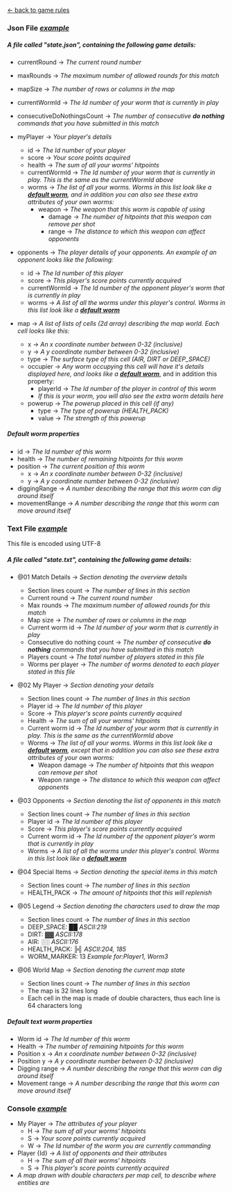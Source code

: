 [← back to game rules](game-rules.md "The readme file that explain the game rules")

### Json File [*example*](assets/example-state/state.json "An example of the JSON state file")

##### A file called "state.json", containing the following game details:
* currentRound → *The current round number*
* maxRounds → *The maximum number of allowed rounds for this match*
* mapSize → *The number of rows or columns in the map*
* currentWormId → *The Id number of your worm that is currently in play*
* consecutiveDoNothingsCount → *The number of consecutive **do nothing** commands that you have submitted in this match*
* myPlayer → *Your player's details*
  * id → *The Id number of your player* 
  * score → *Your score points acquired*
  * health → *The sum of all your worms' hitpoints*
  * currentWormId  → *The Id number of your worm that is currently in play. This is the same as the currentWormId above*
  * worms → *The list of all your worms. Worms in this list look like a **[default worm](#default-worm-properties)**, and in addition you can also see these extra attributes of your own worms:*
    * weapon → *The weapon that this worm is capable of using*
      * damage → *The number of hitpoints that this weapon can remove per shot*
      * range → *The distance to which this weapon can affect opponents*
      
      
* opponents → *The player details of your opponents. An example of an opponent looks like the following:*
  * id → *The Id number of this player*
  * score → *This player's score points currently acquired*
  * currentWormId  → *The Id number of the opponent player's worm that is currently in play*
  * worms → *A list of all the worms under this player's control. Worms in this list look like a **[default worm](#default-worm-properties)***
  
   
* map → *A list of lists of cells (2d array) describing the map world. Each cell looks like this:*
  * x → *An x coordinate number between 0-32 (inclusive)*
  * y → *A y coordinate number between 0-32 (inclusive)*
  * type → *The surface type of this cell (AIR, DIRT or DEEP_SPACE)*
  * occupier → *Any worm occupying this cell will have it's details displayed here, and looks like a **[default worm](#default-worm-properties)***, and in addition this property:
    * playerId → *The Id number of the player in control of this worm* 
    * *If this is your worm, you will also see the extra worm details here*
  * powerup → *The powerup placed in this cell (if any)*
    * type → *The type of powerup (HEALTH_PACK)*
    * value → *The strength of this powerup*

##### Default worm properties 
* id → *The Id number of this worm*
* health → *The number of remaining hitpoints for this worm*
* position → *The current position of this worm*
  * x → *An x coordinate number between 0-32 (inclusive)*
  * y → *A y coordinate number between 0-32 (inclusive)*
* diggingRange → *A number describing the range that this worm can dig around itself*
* movementRange → *A number describing the range that this worm can move around itself*
 
### Text File [*example*](assets/example-state/state.txt "An example of the Text state file")

This file is encoded using UTF-8

##### A file called "state.txt", containing the following game details:
* @&#8203;01 Match Details → *Section denoting the overview details*
  * Section lines count → *The number of lines in this section*
  * Current round → *The current round number*
  * Max rounds → *The maximum number of allowed rounds for this match*
  * Map size → *The number of rows or columns in the map*
  * Current worm id → *The Id number of your worm that is currently in play*
  * Consecutive do nothing count → *The number of consecutive **do nothing** commands that you have submitted in this match*
  * Players count → *The total number of players stated in this file*
  * Worms per player → *The number of worms denoted to each player stated in this file*


* @&#8203;02 My Player → *Section denoting your details*
  * Section lines count → *The number of lines in this section*
  * Player id → *The Id number of this player*
  * Score → *This player's score points currently acquired*
  * Health → *The sum of all your worms' hitpoints*
  * Current worm id → *The Id number of your worm that is currently in play. This is the same as the currentWormId above*
  * Worms → *The list of all your worms. Worms in this list look like a **[default worm](#default-text-worm-properties)**, except that in addition you can also see these extra attributes of your own worms:* 
    * Weapon damage → *The number of hitpoints that this weapon can remove per shot*
    * Weapon range → *The distance to which this weapon can affect opponents* 


* @&#8203;03 Opponents → *Section denoting the list of opponents in this match*
  * Section lines count → *The number of lines in this section*
  * Player id → *The Id number of this player*
  * Score → *This player's score points currently acquired*
  * Current worm id → *The Id number of the opponent player's worm that is currently in play*
  * Worms → *A list of all the worms under this player's control. Worms in this list look like a **[default worm](#default-text-worm-properties)***


* @&#8203;04 Special Items → *Section denoting the special items in this match*
  * Section lines count → *The number of lines in this section*
  * HEALTH_PACK → *The amount of hitpoints that this will replenish*


* @&#8203;05 Legend → *Section denoting the characters used to draw the map*
  * Section lines count → *The number of lines in this section*
  * DEEP_SPACE: ██ *ASCII:219*
  * DIRT: ▓▓ *ASCII:178*
  * AIR: ░░ *ASCII:176*
  * HEALTH_PACK: ╠╣ *ASCII:204, 185*
  * WORM_MARKER: 13 *Example for:Player1, Worm3*

 
* @&#8203;06 World Map → *Section denoting the current map state*
  * Section lines count → *The number of lines in this section*
  * The map is 32 lines long
  * Each cell in the map is made of double characters, thus each line is 64 characters long

##### Default text worm properties 
* Worm id → *The Id number of this worm*
* Health → *The number of remaining hitpoints for this worm*
* Position x → *An x coordinate number between 0-32 (inclusive)*
* Position y → *A y coordinate number between 0-32 (inclusive)*
* Digging range → *A number describing the range that this worm can dig around itself*
* Movement range → *A number describing the range that this worm can move around itself*


### Console [*example*](assets/example-state/console.txt "An example of the console file")

* My Player → *The attributes of your player*
  * H → *The sum of all your worms' hitpoints*
  * S → *Your score points currently acquired*
  * W → *The Id number of the worm you are currently commanding*
* Player {Id} → *A list of opponents and their attributes*
  * H → *The sum of all their worms' hitpoints*
  * S → *This player's score points currently acquired*  
* *A map drawn with double characters per map cell, to describe where entities are*
